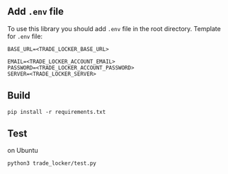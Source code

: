 ## Add `.env` file
To use this library you should add `.env` file in the root directory.
Template for `.env` file:
```
BASE_URL=<TRADE_LOCKER_BASE_URL>

EMAIL=<TRADE_LOCKER_ACCOUNT_EMAIL>
PASSWORD=<TRADE_LOCKER_ACCOUNT_PASSWORD>
SERVER=<TRADE_LOCKER_SERVER>
```
## Build
```
pip install -r requirements.txt 
```
## Test
on Ubuntu
```
python3 trade_locker/test.py
```

